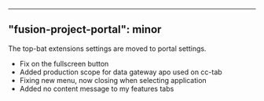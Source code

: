 
---
"fusion-project-portal": minor
--- 
The top-bat extensions settings are moved to portal settings.
- Fix on the fullscreen button
- Added production scope for data gateway apo used on cc-tab 
- Fixing new menu, now closing when selecting application
- Added no content message to my features tabs
